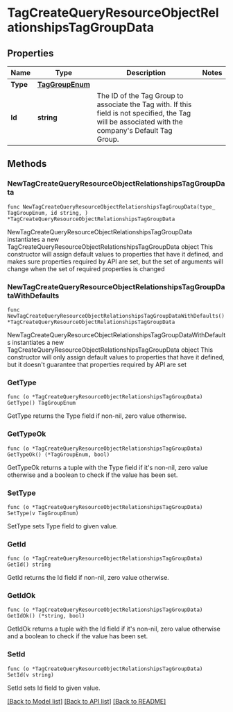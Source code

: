 # TagCreateQueryResourceObjectRelationshipsTagGroupData

## Properties

Name | Type | Description | Notes
------------ | ------------- | ------------- | -------------
**Type** | [**TagGroupEnum**](TagGroupEnum.md) |  | 
**Id** | **string** | The ID of the Tag Group to associate the Tag with. If this field is not specified, the Tag will be associated with the company&#39;s Default Tag Group. | 

## Methods

### NewTagCreateQueryResourceObjectRelationshipsTagGroupData

`func NewTagCreateQueryResourceObjectRelationshipsTagGroupData(type_ TagGroupEnum, id string, ) *TagCreateQueryResourceObjectRelationshipsTagGroupData`

NewTagCreateQueryResourceObjectRelationshipsTagGroupData instantiates a new TagCreateQueryResourceObjectRelationshipsTagGroupData object
This constructor will assign default values to properties that have it defined,
and makes sure properties required by API are set, but the set of arguments
will change when the set of required properties is changed

### NewTagCreateQueryResourceObjectRelationshipsTagGroupDataWithDefaults

`func NewTagCreateQueryResourceObjectRelationshipsTagGroupDataWithDefaults() *TagCreateQueryResourceObjectRelationshipsTagGroupData`

NewTagCreateQueryResourceObjectRelationshipsTagGroupDataWithDefaults instantiates a new TagCreateQueryResourceObjectRelationshipsTagGroupData object
This constructor will only assign default values to properties that have it defined,
but it doesn't guarantee that properties required by API are set

### GetType

`func (o *TagCreateQueryResourceObjectRelationshipsTagGroupData) GetType() TagGroupEnum`

GetType returns the Type field if non-nil, zero value otherwise.

### GetTypeOk

`func (o *TagCreateQueryResourceObjectRelationshipsTagGroupData) GetTypeOk() (*TagGroupEnum, bool)`

GetTypeOk returns a tuple with the Type field if it's non-nil, zero value otherwise
and a boolean to check if the value has been set.

### SetType

`func (o *TagCreateQueryResourceObjectRelationshipsTagGroupData) SetType(v TagGroupEnum)`

SetType sets Type field to given value.


### GetId

`func (o *TagCreateQueryResourceObjectRelationshipsTagGroupData) GetId() string`

GetId returns the Id field if non-nil, zero value otherwise.

### GetIdOk

`func (o *TagCreateQueryResourceObjectRelationshipsTagGroupData) GetIdOk() (*string, bool)`

GetIdOk returns a tuple with the Id field if it's non-nil, zero value otherwise
and a boolean to check if the value has been set.

### SetId

`func (o *TagCreateQueryResourceObjectRelationshipsTagGroupData) SetId(v string)`

SetId sets Id field to given value.



[[Back to Model list]](../README.md#documentation-for-models) [[Back to API list]](../README.md#documentation-for-api-endpoints) [[Back to README]](../README.md)


